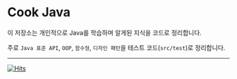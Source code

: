 # Cook Java
이 저장소는 개인적으로 Java를 학습하며 알게된 지식을 코드로 정리합니다.  

주로 `Java 표준 API`, `OOP`, `함수형`, `디자인 패턴`을 테스트 코드(`src/test`)로 정리합니다.  


---

[![Hits](https://hits.seeyoufarm.com/api/count/incr/badge.svg?url=https%3A%2F%2Fgithub.com%2Fku-kim%2FCook-Java&count_bg=%2379C83D&title_bg=%23555555&icon=&icon_color=%23E7E7E7&title=hits&edge_flat=false)](https://hits.seeyoufarm.com)
